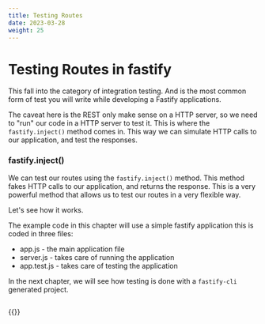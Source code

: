 ```yaml
---
title: Testing Routes
date: 2023-03-28
weight: 25
---
```


# Testing Routes in fastify

This fall into the category of integration testing. And is the most common form of
test you will write while developing a Fastify applications.

The caveat here is the REST only make sense on a HTTP server, so we need to "run" our
code in a HTTP server to test it. This is where the `fastify.inject()` method comes in.
This way we can simulate HTTP calls to our application, and test the responses.

### fastify.inject()

We can test our routes using the `fastify.inject()` method. This method fakes HTTP 
calls to our application, and returns the response. This is a very powerful method
that allows us to test our routes in a very flexible way.

Let's see how it works.

The example code in this chapter will use a simple fastify application this is 
coded in three files:

- app.js - the main application file
- server.js - takes care of running the application
- app.test.js - takes care of testing the application

In the next chapter, we will see how testing is done with a `fastify-cli` generated
project.

```js
```
{{<pagebottomnav>}}